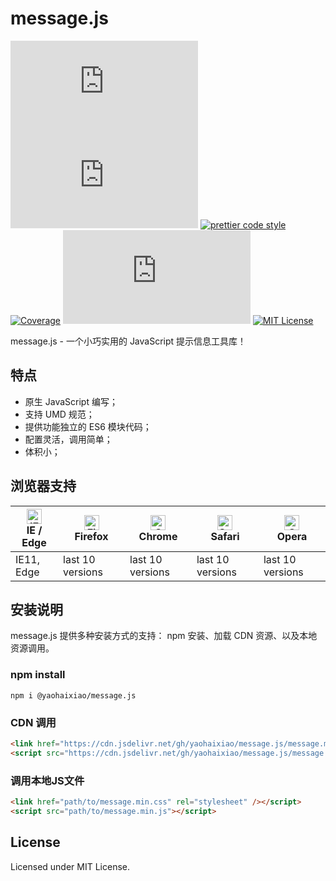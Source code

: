 # message.js
[![npm version](https://img.shields.io/npm/v/@yaohaixiao/message.js)](https://www.npmjs.com/package/@yaohaixiao/message.js)
![Gzip size](http://img.badgesize.io/https://cdn.jsdelivr.net/gh/yaohaixiao/message.js/message.min.js?compression=gzip&label=gzip%20size)
[![prettier code style](https://img.shields.io/badge/code_style-prettier-07b759.svg)](https://prettier.io)
[![Coverage](https://codecov.io/gh/yaohaixiao/message.js/branch/main/graph/badge.svg)](https://codecov.io/gh/yaohaixiao/icons.js)
[![npm downloads](https://img.shields.io/npm/dm/@yaohaixiao/message.js)](https://npmcharts.com/compare/@yaohaixiao/message.js?minimal=true)
[![MIT License](https://img.shields.io/github/license/yaohaixiao/message.js.svg)](https://github.com/yaohaixiao/message.js/blob/main/LICENSE)

message.js - 一个小巧实用的 JavaScript 提示信息工具库！


## 特点

- 原生 JavaScript 编写；
- 支持 UMD 规范；
- 提供功能独立的 ES6 模块代码；
- 配置灵活，调用简单；
- 体积小；



## 浏览器支持

| [<img src="https://raw.githubusercontent.com/alrra/browser-logos/master/src/edge/edge_48x48.png" alt="IE / Edge" width="24px" height="24px" />](https://github.com/yaohaixiao/delegate.js/)</br>IE / Edge | [<img src="https://raw.githubusercontent.com/alrra/browser-logos/master/src/firefox/firefox_48x48.png" alt="Firefox" width="24px" height="24px" />](https://github.com/yaohaixiao/delegate.js/)</br>Firefox | [<img src="https://raw.githubusercontent.com/alrra/browser-logos/master/src/chrome/chrome_48x48.png" alt="Chrome" width="24px" height="24px" />](https://github.com/yaohaixiao/delegate.js/)</br>Chrome | [<img src="https://raw.githubusercontent.com/alrra/browser-logos/master/src/safari/safari_48x48.png" alt="Safari" width="24px" height="24px" />](https://github.com/yaohaixiao/delegate.js/)</br>Safari | [<img src="https://raw.githubusercontent.com/alrra/browser-logos/master/src/opera/opera_48x48.png" alt="Opera" width="24px" height="24px" />](https://github.com/yaohaixiao/delegate.js/)</br>Opera |
|----------------------------------------------------------------------------------------------------------------------------------------------------------------------------------------------------------|------------------------------------------------------------------------------------------------------------------------------------------------------------------------------------------------------------|--------------------------------------------------------------------------------------------------------------------------------------------------------------------------------------------------------|--------------------------------------------------------------------------------------------------------------------------------------------------------------------------------------------------------|----------------------------------------------------------------------------------------------------------------------------------------------------------------------------------------------------|
| IE11, Edge                                                                                                                                                                                               | last 10 versions                                                                                                                                                                                           | last 10 versions                                                                                                                                                                                       | last 10 versions                                                                                                                                                                                       | last 10 versions                                                                                                                                                                                   |




## 安装说明

message.js 提供多种安装方式的支持： npm 安装、加载 CDN 资源、以及本地资源调用。


### npm install

```shell
npm i @yaohaixiao/message.js
```

### CDN 调用

```html
<link href="https://cdn.jsdelivr.net/gh/yaohaixiao/message.js/message.min.css" rel="stylesheet" />
<script src="https://cdn.jsdelivr.net/gh/yaohaixiao/message.js/message.min.js"></script>
```

### 调用本地JS文件

```html
<link href="path/to/message.min.css" rel="stylesheet" /></script>
<script src="path/to/message.min.js"></script>
```



## License
Licensed under MIT License.
